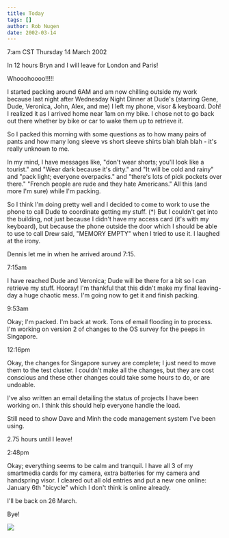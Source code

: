 ```yaml
---
title: Today
tags: []
author: Rob Nugen
date: 2002-03-14
---
```


<title></title>
<p class=date>7:am CST Thursday 14 March 2002</p>

<p>In 12 hours Bryn and I will leave for London and Paris!</p>

<p>Whooohoooo!!!!!</p>

<p>I started packing around 6AM and am now chilling outside my work
because last night after Wednesday Night Dinner at Dude's (starring
Gene, Dude, Veronica, John, Alex, and me) I left my phone, visor &
keyboard.  Doh!  I realized it as I arrived home near 1am on my bike.
I chose not to go back out there whether by bike or car to wake them
up to retrieve it.</p>

<p>So I packed this morning with some questions as to how many pairs
of pants and how many long sleeve vs short sleeve shirts blah blah
blah - it's really unknown to me.</p>

<p>In my mind, I have messages like, "don't wear shorts; you'll look
like a tourist." and "Wear dark because it's dirty." and "It will be
cold and rainy" and "pack light; everyone overpacks." and "there's
lots of pick pockets over there."  "French people are rude and they
hate Americans."  All this (and more I'm sure) while I'm packing.</p>

<p>So I think I'm doing pretty well and I decided to come to work to
use the phone to call Dude to coordinate getting my stuff.  (*) But I
couldn't get into the building, not just because I didn't have my
access card (it's with my keyboard), but because the phone outside the
door which I should be able to use to call Drew said, "MEMORY EMPTY"
when I tried to use it. I laughed at the irony.</p>

<p>Dennis let me in when he arrived around 7:15.</p>

<p class=date>7:15am</p>

<p>I have reached Dude and Veronica; Dude will be there for a bit so I
can retrieve my stuff.  Hooray!  I'm thankful that this didn't make my
final leaving-day a huge chaotic mess.  I'm going now to get it and
finish packing.</p>

<p class=date>9:53am</p>

<p>Okay; I'm packed.  I'm back at work.  Tons of email flooding in to
process.  I'm working on version 2 of changes to the OS survey for the
peeps in Singapore.</p>

<p class=date>12:16pm</p>

<p>Okay, the changes for Singapore survey are complete; I just need to
move them to the test cluster.  I couldn't make all the changes, but
they are cost conscious and these other changes could take some hours
to do, or are undoable.</p>

<p>I've also written an email detailing the status of projects I have
been working on.  I think this should help everyone handle the load.</p>

<p>Still need to show Dave and Minh the code management system I've
been using.</p>

<p>2.75 hours until I leave!</p>

<p class=date>2:48pm</p>

<p>Okay; everything seems to be calm and tranquil.  I have all 3 of my
smartmedia cards for my camera, extra batteries for my camera and
handspring visor.  I cleared out all old entries and put a new one
online: January 6th "bicycle" which I don't think is online
already.</p>

<p>I'll be back on 26 March.</p>

<p>Bye!</p>

<p><img src='/images/rob/wL-ROB.gif'/></p>

